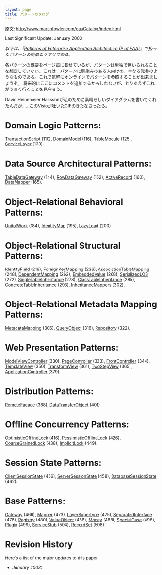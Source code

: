 ```yaml
---
layout: page
title: パターンカタログ
---
```


原文: http://www.martinfowler.com/eaaCatalog/index.html

Last Significant Update: January 2003

*以下は、『[Patterns of Enterprise Application Architecture (P of EAA)](http://www.martinfowler.com/books.html#eaa)』で扱ったパターンの簡単なサマリである。*

各パターンの概要をページ毎に載せているが、パターンは単独で用いられることを想定していない。これは、パターンに馴染みのある人向けの、単なる覚書のようなものである。これで気軽にオンラインでパターンを参照することが出来ましょうぞ。
将来的にここにコメントを追加するかもしれないが、とりあえずこれがうまく行くことを見守ろう。

David Heinemeier Hanssonが私のために素晴らしいダイアグラムを書いてくれたんだが……このVisioが吐いたGIFのきたなさったら。

# Domain Logic Patterns:
[TransactionScript](TransactionScript) (110), [DomainModel](DomainModel) (116), [TableModule](TableModule) (125), [ServiceLayer](ServiceLayer) (133).

# Data Source Architectural Patterns:
[TableDataGateway](TableDataGateway) (144), [RowDataGateway](RowDataGateway) (152), [ActiveRecord](ActiveRecord) (160), [DataMapper](DataMapper) (165).

# Object-Relational Behavioral Patterns:
[UnitofWork](UnitofWork) (184), [IdentityMap](IdentityMap) (195), [LazyLoad](LazyLoad) (200)

# Object-Relational Structural Patterns:
[IdentityField](IdentityField) (216), [ForeignKeyMapping](ForeignKeyMapping) (236), [AssociationTableMapping](AssociationTableMapping) (248), [DependentMapping](DependentMapping) (262), [EmbeddedValue](EmbeddedValue) (268), [SerializedLOB](SerializedLOB) (272), [SingleTableInheritance](SingleTableInheritance) (278), [ClassTableInheritance](ClassTableInheritance) (285), [ConcreteTableInheritance](ConcreteTableInheritance) (293), [InheritanceMappers](InheritanceMappers) (302).

# Object-Relational Metadata Mapping Patterns:
[MetadataMapping](MetadataMapping) (306), [QueryObject](QueryObject) (316), [Repository](Repository) (322).

# Web Presentation Patterns:
[ModelViewController](ModelViewController) (330), [PageController](PageController) (333), [FrontController](FrontController) (344), [TemplateView](TemplateView) (350), [TransformView](TransformView) (361), [TwoStepView](TwoStepView) (365), [ApplicationController](ApplicationController) (379).

# Distribution Patterns:
[RemoteFacade](RemoteFacade) (388), [DataTransferObject](DataTransferObject) (401)

# Offline Concurrency Patterns:
[OptimisticOfflineLock](OptimisticOfflineLock) (416), [PessimisticOfflineLock](PessimisticOfflineLock) (426), [CoarseGrainedLock](CoarseGrainedLock) (438), [ImplicitLock](ImplicitLock) (449).

# Session State Patterns:
[ClientSessionState](ClientSessionState) (456), [ServerSessionState](ServerSessionState) (458), [DatabaseSessionState](DatabaseSessionState) (462).

# Base Patterns:
[Gateway](Gateway) (466), [Mapper](Mapper) (473), [LayerSupertype](LayerSupertype) (475), [SeparatedInterface](SeparatedInterface) (476), [Registry](Registry) (480), [ValueObject](ValueObject) (486), [Money](Money) (488), [SpecialCase](SpecialCase) (496), [Plugin](Plugin) (499), [ServiceStub](ServiceStub) (504), [RecordSet](RecordSet) (508)

# Revision History

Here's a list of the major updates to this paper

- *January 2003:*
